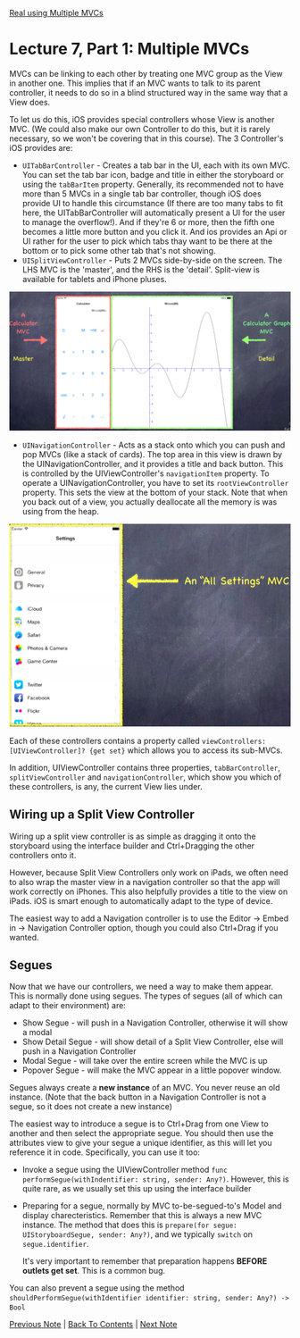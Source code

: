 [Real using Multiple MVCs](https://github.com/eldaroid/Concentration-App-in-iOS/wiki/7.-Multiple-MVCs,-Timer-and-Animation)

# Lecture 7, Part 1: Multiple MVCs

MVCs can be linking to each other by treating one MVC group as the View in another one. This implies that if an MVC wants to talk to its parent controller, it needs to do so in a blind structured way in the same way that a View does.

To let us do this, iOS provides special controllers whose View is another MVC. (We could also make our own Controller to do this, but it is rarely necessary, so we won't be covering that in this course). The 3 Controller's iOS provides are:

* `UITabBarController` - Creates a tab bar in the UI, each with its own MVC. You can set the tab bar icon, badge and title in either the storyboard or using the `tabBarItem` property. Generally, its recommended not to have more than 5 MVCs in a single tab bar controller, though iOS does provide UI to handle this circumstance (If there are too many tabs to fit here, the UITabBarController will automatically present a UI for the user to manage the overflow!). And if they're 6 or more, then the fifth one becomes a little more button and you click it. And ios provides an Api or UI rather for the user to pick which tabs thay want to be there at the bottom or to pick some other tab that's not showing.
* `UISplitViewController` - Puts 2 MVCs side-by-side on the screen. The LHS MVC is the 'master', and the RHS is the 'detail'. Split-view is available for tablets and iPhone pluses.

![](https://github.com/eldaroid/pictures/blob/master/Swift/UISplitViewController.png)

* `UINavigationController` - Acts as a stack onto which you can push and pop MVCs (like a stack of cards). The top area in this view is drawn by the UINavigationController, and it provides a title and back button. This is controlled by the UIViewController's `navigationItem` property. To operate a UINavigationController, you have to set its `rootViewController` property. This sets the view at the bottom of your stack. Note that when you back out of a view, you actually deallocate all the memory is was using from the heap.

![](https://github.com/eldaroid/pictures/blob/master/Swift/UINavigationController.png)

Each of these controllers contains a property called `viewControllers: [UIViewController]? {get set}` which allows you to access its sub-MVCs. 

In addition, UIViewController contains three properties, `tabBarController`, `splitViewController` and `navigationController`, which show you which of these controllers, is any, the current View lies under.

## Wiring up a Split View Controller

Wiring up a split view controller is as simple as dragging it onto the storyboard using the interface builder and Ctrl+Dragging the other controllers onto it.

However, because Split View Controllers only work on iPads, we often need to also wrap the master view in a navigation controller so that the app will work correctly on iPhones. This also helpfully provides a title to the view on iPads. iOS is smart enough to automatically adapt to the type of device.

The easiest way to add a Navigation controller is to use the Editor -> Embed in -> Navigation Controller option, though you could also Ctrl+Drag if you wanted.

## Segues

Now that we have our controllers, we need a way to make them appear. This is normally done using segues. The types of segues (all of which can adapt to their environment) are:

* Show Segue - will push in a Navigation Controller, otherwise it will show a modal
* Show Detail Segue - will show detail of a Split View Controller, else will push in a Navigation Controller
* Modal Segue - will take over the entire screen while the MVC is up
* Popover Segue - will make the MVC appear in a little popover window.

Segues always create a **new instance** of an MVC. You never reuse an old instance. (Note that the back button in a Navigation Controller is not a segue, so it does not create a new instance)

The easiest way to introduce a segue is to  Ctrl+Drag from one View to another and then select the appropriate segue. You should then use the attributes view to give your segue a unique identifier, as this will let you reference it in code. Specifically, you can use it too:
* Invoke a segue using the UIViewController method `func performSegue(withIndentifier: string, sender: Any?)`. However, this is quite rare, as we usually set this up using the interface builder
* Preparing for a segue, normally by MVC to-be-segued-to's Model and display charecteristics. Remember that this is always a new MVC instance. The method that does this is `prepare(for segue: UIStoryboardSegue, sender: Any?)`, and we typically `switch` on `segue.identifier`.

  It's very important to remember that preparation happens **BEFORE outlets get set**. This is a common bug.
  
You can also prevent a segue using the method `shouldPerformSegue(withIdentifier identifier: string, sender: Any?) -> Bool`

[Previous Note](../Lecture%207%20-%20Multiple%20MVCs%20Timer%20and%20Animation/Part%200%20-%20Intro.md) | [Back To Contents](https://github.com/Firanus/stanford-iOS-lecture-notes) |  [Next Note](../Lecture%207%20-%20Multiple%20MVCs%20Timer%20and%20Animation/Part%202%20-%20Timer.md)

